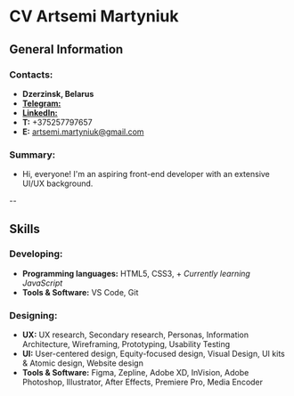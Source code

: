 # CV Artsemi Martyniuk

## General Information

### Contacts:
- **Dzerzinsk, Belarus**
- [**Telegram:**](https://t.me/ArtemiusMar)
- [**LinkedIn:**](https://www.linkedin.com/in/artemiusmar/)
- **T:** +375257797657
- **E:** artsemi.martyniuk@gmail.com

### Summary:
- Hi, everyone! I'm an aspiring front-end developer with an extensive UI/UX background.

--

## Skills

### Developing:
- **Programming languages:** HTML5, CSS3, + *Currently learning JavaScript*
- **Tools & Software:** VS Code, Git

### Designing:
- **UX:** UX research, Secondary research, Personas, Information Architecture, Wireframing, Prototyping, Usability Testing
- **UI:** User-centered design, Equity-focused design, Visual Design, UI kits & Atomic design, Website design
- **Tools & Software:** Figma, Zepline, Adobe XD, InVision, Adobe Photoshop, Illustrator, After Effects, Premiere Pro, Media Encoder